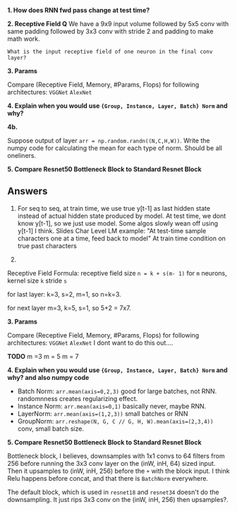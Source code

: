**1. How does RNN fwd pass change at test time?**

**2. Receptive Field Q**
We have a 9x9 input volume
	followed by 5x5 conv with same padding
	followed by 3x3 conv with stride 2 and 	padding to make math work.

	What is the input receptive field of one neuron in the final conv layer?

**3. Params**

Compare (Receptive Field, Memory, #Params, Flops) for following architectures:
	`VGGNet`
	`AlexNet`


**4. Explain when you would use `{Group, Instance, Layer, Batch} Norm` and why?**

**4b.**

Suppose output of layer `arr = np.random.randn((N,C,H,W))`.
Write the numpy code for calculating the mean for each type of norm. Should be all oneliners.



**5. Compare Resnet50 Bottleneck Block to Standard Resnet Block**


## Answers
1.
	For seq to seq, at train time, we use true y[t-1] as last hidden state instead of actual hidden state produced by model.
	At test time, we dont know y[t-1], so we just use model.
	Some algos slowly wean off using y[t-1] I think.
	Slides Char Level LM example:
		"At test-time sample characters one at a time, feed back to model"
		At train time condition on true past characters

2.

Receptive Field Formula: receptive field size `n = k + s(m- 1)` for `m` neurons, kernel size `k` stride `s` 

for last layer: k=3, s=2, m=1, so n=k=3.

for next layer m=3, k=5, s=1, so 5+2 = 7x7.

**3. Params**

Compare (Receptive Field, Memory, #Params, Flops) for following architectures:
	`VGGNet`
	`AlexNet`
I dont want to do this out....

**TODO**
m =3
m = 5
m = 7


**4. Explain when you would use `{Group, Instance, Layer, Batch} Norm` and why?
and also numpy code**

- Batch Norm: 
	`arr.mean(axis=0,2,3)`
	good for large batches, not RNN.
	randomnness creates regularizing effect.
- Instance Norm: `arr.mean(axis=0,1)`
	basically never, maybe RNN.
- LayerNorm: `arr.mean(axis=(1,2,3))`
	small batches or RNN
- GroupNorm: `arr.reshape(N, G, C // G, H, W).mean(axis=(2,3,4))`
	conv, small batch size.

**5. Compare Resnet50 Bottleneck Block to Standard Resnet Block**

Bottleneck block, I believes, downsamples with 1x1 convs to 64 filters from 256 before running the 3x3 conv layer on the (inW, inH, 64) sized input. Then it upsamples to (inW, inH, 256) before the `+` with the block input. I think Relu happens before concat, and that there is `BatchNorm` everywhere.

The default block, which is used in `resnet18` and `resnet34` doesn't do the downsampling. It just rips 3x3 conv on the (inW, inH, 256) then upsamples?.


